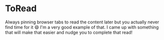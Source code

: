# ToRead
Always pinning browser tabs to read the content later but you actually never find time for it 😄 I'm a very good example of that. I came up with something that will make that easier and nudge you to complete that read!
